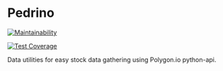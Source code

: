# Pedrino

[![Maintainability](https://api.codeclimate.com/v1/badges/1ea97d14fbe61a0bfce7/maintainability)](https://codeclimate.com/github/pedrojrv/equities-trader-bot/maintainability)

[![Test Coverage](https://api.codeclimate.com/v1/badges/1ea97d14fbe61a0bfce7/test_coverage)](https://codeclimate.com/github/pedrojrv/equities-trader-bot/test_coverage)

Data utilities for easy stock data gathering using Polygon.io python-api. 
